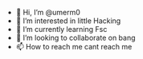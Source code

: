 - 👋 Hi, I’m @umerm0
- 👀 I’m interested in little Hacking
- 🌱 I’m currently learning Fsc
- 💞️ I’m looking to collaborate on bang
- 📫 How to reach me cant reach me

<!---
umerm0/umerm0 is a ✨ special ✨ repository because its `README.md` (this file) appears on your GitHub profile.
You can click the Preview link to take a look at your changes.
--->

